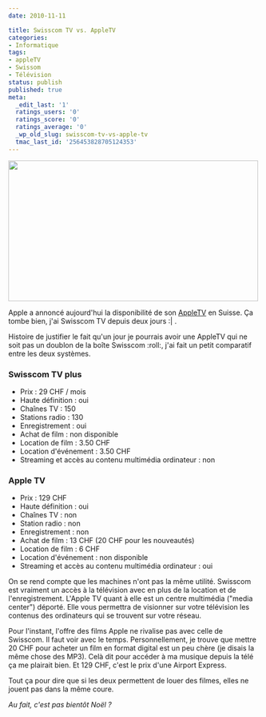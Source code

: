 ```yaml
---
date: 2010-11-11

title: Swisscom TV vs. AppleTV
categories:
- Informatique
tags:
- appleTV
- Swissom
- Télévision
status: publish
published: true
meta:
  _edit_last: '1'
  ratings_users: '0'
  ratings_score: '0'
  ratings_average: '0'
  _wp_old_slug: swisscom-tv-vs-apple-tv
  tmac_last_id: '256453828705124353'
---
```

<img class="alignnone size-full wp-image-2516" title="swisscomTV vs AppleTV" src="https://dlgjp9x71cipk.cloudfront.net/2010/11/swisscomTVAppleTV.png" alt="" width="500" height="281" />

Apple a annoncé aujourd'hui la disponibilité de son <a title="AppleTV sur le site d'Apple" href="https://www.apple.com/chfr/appletv/">AppleTV</a> en Suisse. Ça tombe bien, j'ai Swisscom TV depuis deux jours :| .

Histoire de justifier le fait qu'un jour je pourrais avoir une AppleTV qui ne soit pas un doublon de la boîte Swisscom :roll:, j'ai fait un petit comparatif entre les deux systèmes.

<!--more-->
<h3>Swisscom TV plus</h3>
<ul>
	<li>Prix : 29 CHF / mois</li>
	<li>Haute définition : oui</li>
	<li>Chaînes TV : 150</li>
	<li>Stations radio : 130</li>
	<li>Enregistrement : oui</li>
	<li>Achat de film : non disponible</li>
	<li>Location de film : 3.50 CHF</li>
	<li>Location d'événement : 3.50 CHF</li>
	<li>Streaming et accès au contenu multimédia ordinateur : non</li>
</ul>
<h3>Apple TV</h3>
<ul>
	<li>Prix : 129 CHF</li>
	<li>Haute définition : oui</li>
	<li>Chaînes TV : non</li>
	<li>Station radio : non</li>
	<li>Enregistrement : non</li>
	<li>Achat de film : 13 CHF (20 CHF pour les nouveautés)</li>
	<li>Location de film : 6 CHF</li>
	<li>Location d'événement : non disponible</li>
	<li>Streaming et accès au contenu multimédia ordinateur : oui</li>
</ul>
On se rend compte que les machines n'ont pas la même utilité. Swisscom est vraiment un accès à la télévision avec en plus de la location et de l'enregistrement. L'Apple TV quant à elle est un centre multimédia ("media center") déporté. Elle vous permettra de visionner sur votre télévision les contenus des ordinateurs qui se trouvent sur votre réseau.

Pour l'instant, l'offre des films Apple ne rivalise pas avec celle de Swisscom. Il faut voir avec le temps. Personnellement, je trouve que mettre 20 CHF pour acheter un film en format digital est un peu chère (je disais la même chose des MP3). Celà dit pour accéder à ma musique depuis la télé ça me plairait bien. Et 129 CHF, c'est le prix d'une Airport Express.

Tout ça pour dire que si les deux permettent de louer des filmes, elles ne jouent pas dans la même coure.

<em>Au fait, c'est pas bientôt Noël ?</em>
